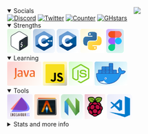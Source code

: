 
<img align="right" src="https://user-images.githubusercontent.com/67634565/125792404-8feb3087-2884-42c8-9432-024879a9b3fc.gif" width='210' >
<!-- <p align="center"><img src="https://user-images.githubusercontent.com/67634565/123535664-dcf83700-d742-11eb-84ee-e0663dd167b5.png" width='500'></p> -->
<details open>
   <summary>Socials</summary>  
<a href="https://discord.gg/7phunZcr/"><img alt="Discord" src="https://img.shields.io/badge/Discord-chat-7289da.svg?&logo=discord"/></a>
<a href="https://twitter.com/umgbhalla"><img alt="Twitter" src="https://img.shields.io/badge/twitter-545454.svg?logo=twitter" /></a>
<a href="https://github.com/umgbhalla"><img alt="Counter" src="https://visitor-badge.glitch.me/badge?page_id=umgbhalla.visitor-badge" /></a>
<a href="https://github.com/umgbhalla"><img alt="GHstars" src="https://img.shields.io/github/stars/umgbhalla?affiliations=OWNER%2CCOLLABORATOR&label=GH%20stars" /></a>
</details>
<details open>
   <summary>Strengths</summary>  
<img  alt="Shell" height="56px" src="./media/shell.png"/>
<img  alt="C++" height="56px" src="./media/cpp.png"/>
<img  alt="C" height="56px" src="./media/c.png"/>
<img  alt="Python" height="56px" src="./media/python.png"/>
<img  alt="Figma" height="56px" src="./media/figma.png"/>
</details>
<details open>
   <summary>Learning</summary>  
<img  alt="Java" height="56px" src="./media/java.png"/>
<img  alt="JS" height="56px" src="./media/js.png"/>
<img  alt="Node js" height="56px" src="./media/node.png"/>
<!-- <img  alt="Flutter" height="56px" src="./media/flutter.png"/> -->
<img  alt="Docker" height="56px" src="./media/docker.png"/>
</details>

<details open>
  <summary>Tools</summary>
<img  alt="Endeavour OS" height="58px" src="./media/endevour.png"/>
<img  alt="Alacritty" height="58px" src="./media/alacritty.png"/>
<img  alt="Nvim" height="58px" src="./media/nvim.png"/>
<img  alt="Raspberry pi" height="58px" src="./media/rbpi.png"/>
<img  alt="Vscode" height="58px" src="./media/vscode.png"/>
</details>
<details>
  <summary>Stats and more info</summary>
<img  src="https://activity-graph.herokuapp.com/graph?username=umgbhalla&bg_color=0D1117&color=e4e2e2&line=fafafa&point=f4f2f2&area=true&hide_border=true" width='100%' />
<!-- <a href="https://github.com/anuraghazra/github-readme-stats">
<img src="https://github-readme-stats.vercel.app/api?username=umgbhalla&count_private=true&show_icons=true&theme=nightowl&hide_border=true"  height='200px'/>
</a> -->

<!-- <a href="https://github.com/anuraghazra/github-readme-stats">
<img src="https://github-readme-stats.vercel.app/api/top-langs/?username=umgbhalla&theme=nightowl&hide_border=true" height='100' />
</a> -->
   

<!-- 
![Metrics](https://metrics.lecoq.io/umgbhalla?template=classic&isocalendar=1&introduction=1&languages=1&habits=1&activity=1&projects=1&isocalendar.duration=full-year&languages.limit=8&languages.sections=most-used&languages.colors=github&languages.threshold=0%25&languages.indepth=false&languages.recent.load=300&languages.recent.days=14&introduction.title=true&habits.from=200&habits.days=14&habits.facts=true&habits.charts=false&projects.limit=4&projects.descriptions=false&activity.limit=5&activity.load=300&activity.days=14&activity.filter=all&activity.visibility=all&activity.timestamps=false&config.timezone=Asia%2FKolkata)
 -->
   <a href="https://github.com/umgbhalla/dotstow">
<p align="left"><img src="https://user-images.githubusercontent.com/67634565/131245686-7cdb2433-72c9-4ed9-a0aa-8da7e41100b3.png" width='100%'/></p></a>
<p align="leftr"><img src="https://github.com/umgbhalla/umgbhalla/blob/main/github-metrics.svg" alt="Metrics" width="100%">
  </p> 
 </details>


